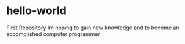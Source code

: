 # hello-world
First Repository
Im hoping to gain new knowledge and to become an accomplished computer programmer 

